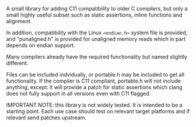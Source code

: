 A small library for adding C11 compatibility to older C compilers, but
only a small highly useful subset such as static assertions, inline
functions and alignment.

In addition, compatibility with the Linux `<endian.h>` system file is
provided, and "punaligned.h" is provided for unaligned memory reads
which in part depends on endian support.

Many compilers already have the required functionality but named
slightly different.

Files can be included indvidually, or portable.h may be included to get
all functionality. If the compiler is C11 compliant, portable.h will not
include anything, except: it will provide a patch for static assertions
which clang does not fully support in all versions even with C11 flagged.


IMPORTANT NOTE: this library is not widely tested. It is intended to be
a starting point. Each use case should test on relevant target platforms
and if relevant send patches upstream.
